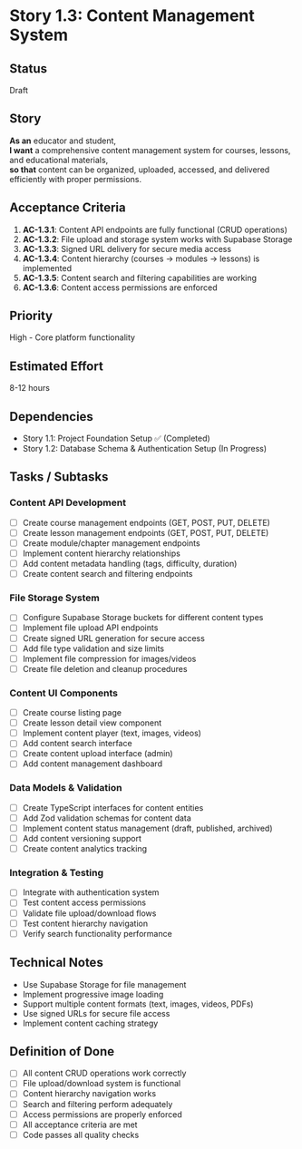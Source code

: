 # Story 1.3: Content Management System

## Status

Draft

## Story

**As an** educator and student,  
**I want** a comprehensive content management system for courses, lessons, and educational materials,  
**so that** content can be organized, uploaded, accessed, and delivered efficiently with proper permissions.

## Acceptance Criteria

1. **AC-1.3.1**: Content API endpoints are fully functional (CRUD operations)
2. **AC-1.3.2**: File upload and storage system works with Supabase Storage
3. **AC-1.3.3**: Signed URL delivery for secure media access
4. **AC-1.3.4**: Content hierarchy (courses → modules → lessons) is implemented
5. **AC-1.3.5**: Content search and filtering capabilities are working
6. **AC-1.3.6**: Content access permissions are enforced

## Priority

High - Core platform functionality

## Estimated Effort

8-12 hours

## Dependencies

- Story 1.1: Project Foundation Setup ✅ (Completed)
- Story 1.2: Database Schema & Authentication Setup (In Progress)

## Tasks / Subtasks

### Content API Development

- [ ] Create course management endpoints (GET, POST, PUT, DELETE)
- [ ] Create lesson management endpoints (GET, POST, PUT, DELETE)
- [ ] Create module/chapter management endpoints
- [ ] Implement content hierarchy relationships
- [ ] Add content metadata handling (tags, difficulty, duration)
- [ ] Create content search and filtering endpoints

### File Storage System

- [ ] Configure Supabase Storage buckets for different content types
- [ ] Implement file upload API endpoints
- [ ] Create signed URL generation for secure access
- [ ] Add file type validation and size limits
- [ ] Implement file compression for images/videos
- [ ] Create file deletion and cleanup procedures

### Content UI Components

- [ ] Create course listing page
- [ ] Create lesson detail view component
- [ ] Implement content player (text, images, videos)
- [ ] Add content search interface
- [ ] Create content upload interface (admin)
- [ ] Add content management dashboard

### Data Models & Validation

- [ ] Create TypeScript interfaces for content entities
- [ ] Add Zod validation schemas for content data
- [ ] Implement content status management (draft, published, archived)
- [ ] Add content versioning support
- [ ] Create content analytics tracking

### Integration & Testing

- [ ] Integrate with authentication system
- [ ] Test content access permissions
- [ ] Validate file upload/download flows
- [ ] Test content hierarchy navigation
- [ ] Verify search functionality performance

## Technical Notes

- Use Supabase Storage for file management
- Implement progressive image loading
- Support multiple content formats (text, images, videos, PDFs)
- Use signed URLs for secure file access
- Implement content caching strategy

## Definition of Done

- [ ] All content CRUD operations work correctly
- [ ] File upload/download system is functional
- [ ] Content hierarchy navigation works
- [ ] Search and filtering perform adequately
- [ ] Access permissions are properly enforced
- [ ] All acceptance criteria are met
- [ ] Code passes all quality checks

